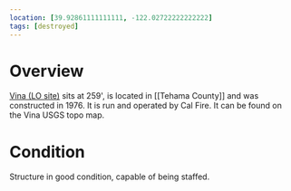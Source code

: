 ```yaml
---
location: [39.92861111111111, -122.02722222222222]
tags: [destroyed]
---
```


# Overview

[Vina (LO site)](http://www.peakbagging.com/CALookoutPhotos/Vina.html) sits at 259', is located in [[Tehama County]] and was constructed in 1976. It is run and operated by Cal Fire. It can be found on the Vina USGS topo map.

# Condition

Structure in good condition, capable of being staffed.